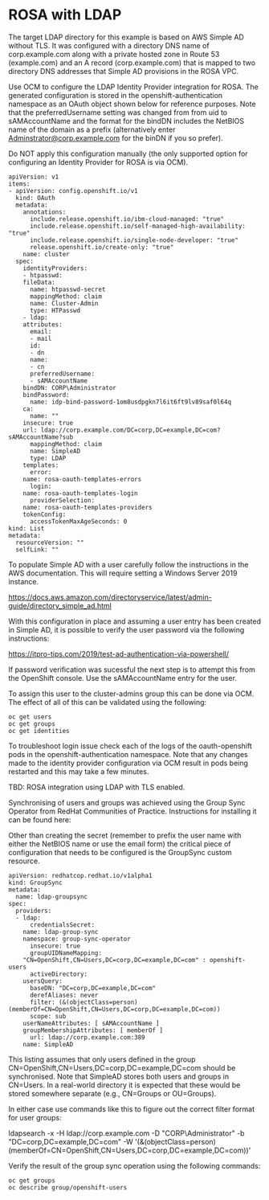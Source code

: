 # ROSA with LDAP

The target LDAP directory for this example is based on AWS Simple AD without TLS. It was configured with a directory DNS name of corp.example.com along with a private hosted zone in Route 53 (example.com) and an A record (corp.example.com) that is mapped to two directory DNS addresses that Simple AD provisions in the ROSA VPC.

Use OCM to configure the LDAP Identity Provider integration for ROSA. The generated configuration is stored in the openshift-authentication namespace as an OAuth object shown below for reference purposes. Note that the preferredUsername setting was changed from from uid to sAMAccountName and the format for the bindDN includes the NetBIOS name of the domain as a prefix (alternatively enter Adminstrator@corp.example.com for the binDN if you so prefer).

Do NOT apply this configuration manually (the only supported option for configuring an Identity Provider for ROSA is via OCM).

	apiVersion: v1
	items:
	- apiVersion: config.openshift.io/v1
	  kind: OAuth
	  metadata:
	    annotations:
	      include.release.openshift.io/ibm-cloud-managed: "true"
	      include.release.openshift.io/self-managed-high-availability: "true"
	      include.release.openshift.io/single-node-developer: "true"
	      release.openshift.io/create-only: "true"
	    name: cluster
	  spec:
	    identityProviders:
	    - htpasswd:
		fileData:
		  name: htpasswd-secret
	      mappingMethod: claim
	      name: Cluster-Admin
	      type: HTPasswd
	    - ldap:
		attributes:
		  email:
		  - mail
		  id:
		  - dn
		  name:
		  - cn
		  preferredUsername:
		  - sAMAccountName
		bindDN: CORP\Administrator
		bindPassword:
		  name: idp-bind-password-1om8usdpgkn7l6it6ft9lv89saf0l64q
		ca:
		  name: ""
		insecure: true
		url: ldap://corp.example.com/DC=corp,DC=example,DC=com?sAMAccountName?sub
	      mappingMethod: claim
	      name: SimpleAD
	      type: LDAP
	    templates:
	      error:
		name: rosa-oauth-templates-errors
	      login:
		name: rosa-oauth-templates-login
	      providerSelection:
		name: rosa-oauth-templates-providers
	    tokenConfig:
	      accessTokenMaxAgeSeconds: 0
	kind: List
	metadata:
	  resourceVersion: ""
	  selfLink: ""

To populate Simple AD with a user carefully follow the instructions in the AWS documentation. This will require setting a Windows Server 2019 instance.

https://docs.aws.amazon.com/directoryservice/latest/admin-guide/directory_simple_ad.html

With this configuration in place and assuming a user entry has been created in Simple AD, it is possible to verify the user password via the following instructions:

https://itpro-tips.com/2019/test-ad-authentication-via-powershell/

If password verification was sucessful the next step is to attempt this from the OpenShift console. Use the sAMAccountName entry for the user.

To assign this user to the cluster-admins group this can be done via OCM. The effect of all of this can be validated using the following:

	oc get users
	oc get groups
	oc get identities
	
To troubleshoot login issue check each of the logs of the oauth-openshift pods in the openshift-authentication namespace. Note that any changes made to the identity provider configuration via OCM result in pods being restarted and this may take a few minutes.

TBD: ROSA integration using LDAP with TLS enabled.

Synchronising of users and groups was achieved using the Group Sync Operator from RedHat Communities of Practice. Instructions for installing it can be found here:

Other than creating the secret (remember to prefix the user name with either the NetBIOS name or use the email form) the critical piece of configuration that needs to be configured is the GroupSync custom resource.

	apiVersion: redhatcop.redhat.io/v1alpha1
	kind: GroupSync
	metadata:
	  name: ldap-groupsync
	spec:
	  providers:
	  - ldap:
	      credentialsSecret:
		name: ldap-group-sync
		namespace: group-sync-operator
	      insecure: true
	      groupUIDNameMapping:
		"CN=OpenShift,CN=Users,DC=corp,DC=example,DC=com" : openshift-users
	      activeDirectory:
		usersQuery:
		  baseDN: "DC=corp,DC=example,DC=com"
		  derefAliases: never
		  filter: (&(objectClass=person)(memberOf=CN=OpenShift,CN=Users,DC=corp,DC=example,DC=com))
		  scope: sub
		userNameAttributes: [ sAMAccountName ]
		groupMembershipAttributes: [ memberOf ]
	      url: ldap://corp.example.com:389
	    name: SimpleAD

This listing assumes that only users defined in the group CN=OpenShift,CN=Users,DC=corp,DC=example,DC=com should be synchronised. Note that SimpleAD stores both users and groups in CN=Users. In a real-world directory it is expected that these would be stored somewhere separate (e.g., CN=Groups or OU=Groups).

In either case use commands like this to figure out the correct filter format for user groups:

ldapsearch -x -H ldap://corp.example.com -D "CORP\Administrator" -b "DC=corp,DC=example,DC=com" -W '(&(objectClass=person)(memberOf=CN=OpenShift,CN=Users,DC=corp,DC=example,DC=com))'

Verify the result of the group sync operation using the following commands:

	oc get groups
	oc describe group/openshift-users
